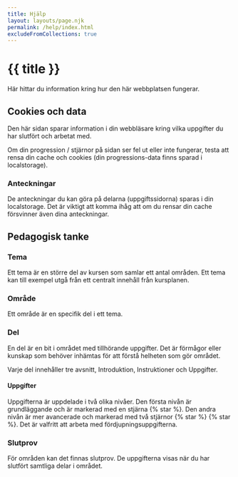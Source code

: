 ```yaml
---
title: Hjälp
layout: layouts/page.njk
permalink: /help/index.html
excludeFromCollections: true
---
```


# {{ title }}

Här hittar du information kring hur den här webbplatsen fungerar.

## Cookies och data

Den här sidan sparar information i din webbläsare kring vilka uppgifter du har slutfört och arbetat med.

Om din progression / stjärnor på sidan ser fel ut eller inte fungerar, testa att rensa din cache och cookies (din progressions-data finns sparad i localstorage).

### Anteckningar

De anteckningar du kan göra på delarna (uppgiftssidorna) sparas i din localstorage. Det är viktigt att komma ihåg att om du rensar din cache försvinner även dina anteckningar.


## Pedagogisk tanke
### Tema

Ett tema är en större del av kursen som samlar ett antal områden. Ett tema kan  till exempel utgå från ett centralt innehåll från kursplanen.

### Område

Ett område är en specifik del i ett tema.
### Del

En del är en bit i området med tillhörande uppgifter. Det är förmågor eller kunskap som behöver inhämtas för att förstå helheten som gör området.

Varje del innehåller tre avsnitt, Introduktion, Instruktioner och Uppgifter.

#### Uppgifter

Uppgifterna är uppdelade i två olika nivåer. Den första nivån är grundläggande och är markerad med en stjärna {% star %}. Den andra nivån är mer avancerade och markerad med två stjärnor {% star %} {% star %}. Det är valfritt att arbeta med fördjupningsuppgifterna.

### Slutprov

För områden kan det finnas slutprov. De uppgifterna visas när du har slutfört samtliga delar i området.